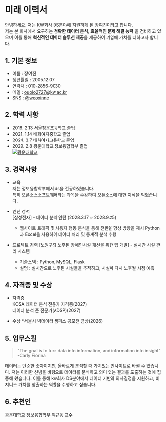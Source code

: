 # 미래 이력서

안녕하세요. 저는 KW회사 DS분야에 지원하게 된 장여진이라고 합니다.  
저는 본 회사에서 요구하는 **정확한 데이터 분석**, **효율적인 문제 해결 능력** 을 겸비하고 있으며 이를 통해 **혁신적인 데이터 솔루션 제공**을 제공하여 기업에 가치를 더하고자 합니다. 



## 1. 기본 정보
- 이름 : 장여진
- 생년월일 : 2005.12.07 
- 연락처 : 010-2856-9030
- 메일 : ouoio2727@kw.ac.kr
- SNS : [@weoxinne](https://www.instagram.com/weoxinne)



## 2. 학력 사항
- 2018\. 2\.13 서울청운초등학교 졸업
- 2021\. 1\.14 배화여자중학교 졸업
- 2024\. 2\.7 배화여자고등학교 졸업
- 2029\. 2\.8 광운대학교 정보융합학부 졸업  
[![광운대학교](https://www.kw.ac.kr/ko/img/symbol01_03.jpg)](https://ic.kw.ac.kr/main/main.php)


## 3. 경력사항
- 교육  
저는 정보융합학부에서 ds을 전공하였습니다.  
특히 오픈소스소프트웨어라는 과목을 수강하여 오픈소스에 대한 지식을 익혔습니다.

- 인턴 경력  
[삼성전자] - 데이터 분석 인턴 (2028.3.17 ~ 2028.9.25)  
   * 웹사이트 트래픽 및 사용자 행동 분석을 통해 전환율 향상 방향을 제시
  Python과 Excel을 사용하여 데이터 처리 및 통계적 분석 수행
  
- 프로젝트 경력
[노원구의 노후된 장애인시설 개선을 위한 앱 개발] - 실시간 시설 관리 시스템  
  * 기술스택 : Python, MySQL, Flask
  * 설명 : 실시간으로 노후된 시설들을 추적하고, 시설이 다시 노후될 시점 예측



## 4. 자격증 및 수상
- 자격증  
KOSA 데이터 분석 전문가 자격증(2027)  
데이터 분석 준 전문가(ADSP)(2027)

- 수상
  *서울시 빅데이터 캠퍼스 공모전 금상(2026)



## 5. 업무스킬

> "The goal is to turn data into information, and information into insight"  
>-Carly Fiorina

데이터는 단순한 숫자이지만, 올바르게 분석할 때 가치있는 인사이트로 바뀔 수 있습니다. 저는 이러한 신념을 바탕으로 데이터를 분석하고 의미 있는 결과를 도출하는 것에 집중해 왔습니다. 이를 통해 kw회사 DS분야에서 데이터 기반의 의사결정을 지원하고, 비지니스 가치를 창출하는 역할을 수행하고 싶습니다. 

## 6. 추천인
광운대학교 정보융합학부 박규동 교수
